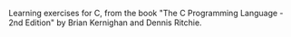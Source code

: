 Learning exercises for C, from the book "The C Programming Language - 2nd Edition" by Brian Kernighan and Dennis Ritchie.
